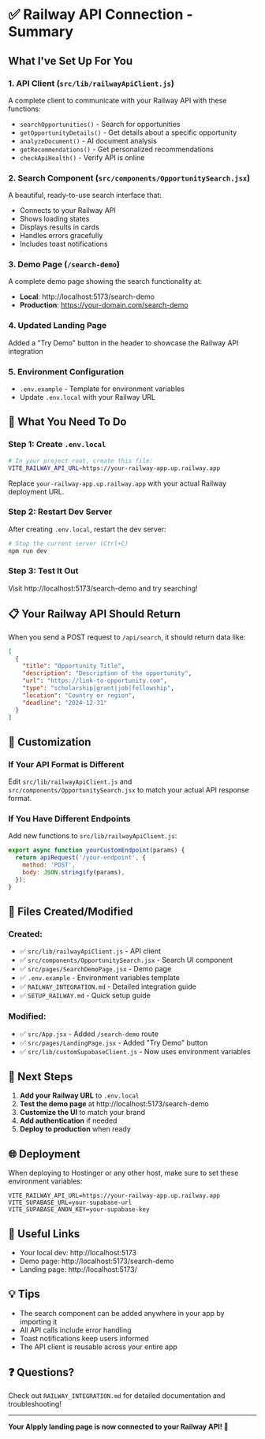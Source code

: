 # ✅ Railway API Connection - Summary

## What I've Set Up For You

### 1. **API Client** (`src/lib/railwayApiClient.js`)
A complete client to communicate with your Railway API with these functions:
- `searchOpportunities()` - Search for opportunities
- `getOpportunityDetails()` - Get details about a specific opportunity
- `analyzeDocument()` - AI document analysis
- `getRecommendations()` - Get personalized recommendations
- `checkApiHealth()` - Verify API is online

### 2. **Search Component** (`src/components/OpportunitySearch.jsx`)
A beautiful, ready-to-use search interface that:
- Connects to your Railway API
- Shows loading states
- Displays results in cards
- Handles errors gracefully
- Includes toast notifications

### 3. **Demo Page** (`/search-demo`)
A complete demo page showing the search functionality at:
- **Local**: http://localhost:5173/search-demo
- **Production**: https://your-domain.com/search-demo

### 4. **Updated Landing Page**
Added a "Try Demo" button in the header to showcase the Railway API integration

### 5. **Environment Configuration**
- `.env.example` - Template for environment variables
- Update `.env.local` with your Railway URL

## 🚀 What You Need To Do

### Step 1: Create `.env.local`
```bash
# In your project root, create this file:
VITE_RAILWAY_API_URL=https://your-railway-app.up.railway.app
```

Replace `your-railway-app.up.railway.app` with your actual Railway deployment URL.

### Step 2: Restart Dev Server
After creating `.env.local`, restart the dev server:
```bash
# Stop the current server (Ctrl+C)
npm run dev
```

### Step 3: Test It Out
Visit http://localhost:5173/search-demo and try searching!

## 📋 Your Railway API Should Return

When you send a POST request to `/api/search`, it should return data like:

```json
[
  {
    "title": "Opportunity Title",
    "description": "Description of the opportunity",
    "url": "https://link-to-opportunity.com",
    "type": "scholarship|grant|job|fellowship",
    "location": "Country or region",
    "deadline": "2024-12-31"
  }
]
```

## 🔧 Customization

### If Your API Format is Different

Edit `src/lib/railwayApiClient.js` and `src/components/OpportunitySearch.jsx` to match your actual API response format.

### If You Have Different Endpoints

Add new functions to `src/lib/railwayApiClient.js`:

```javascript
export async function yourCustomEndpoint(params) {
  return apiRequest('/your-endpoint', {
    method: 'POST',
    body: JSON.stringify(params),
  });
}
```

## 📁 Files Created/Modified

### Created:
- ✅ `src/lib/railwayApiClient.js` - API client
- ✅ `src/components/OpportunitySearch.jsx` - Search UI component
- ✅ `src/pages/SearchDemoPage.jsx` - Demo page
- ✅ `.env.example` - Environment variables template
- ✅ `RAILWAY_INTEGRATION.md` - Detailed integration guide
- ✅ `SETUP_RAILWAY.md` - Quick setup guide

### Modified:
- ✅ `src/App.jsx` - Added `/search-demo` route
- ✅ `src/pages/LandingPage.jsx` - Added "Try Demo" button
- ✅ `src/lib/customSupabaseClient.js` - Now uses environment variables

## 🎯 Next Steps

1. **Add your Railway URL** to `.env.local`
2. **Test the demo page** at http://localhost:5173/search-demo
3. **Customize the UI** to match your brand
4. **Add authentication** if needed
5. **Deploy to production** when ready

## 🌐 Deployment

When deploying to Hostinger or any other host, make sure to set these environment variables:

```
VITE_RAILWAY_API_URL=https://your-railway-app.up.railway.app
VITE_SUPABASE_URL=your-supabase-url
VITE_SUPABASE_ANON_KEY=your-supabase-key
```

## 🔗 Useful Links

- Your local dev: http://localhost:5173
- Demo page: http://localhost:5173/search-demo
- Landing page: http://localhost:5173/

## 💡 Tips

- The search component can be added anywhere in your app by importing it
- All API calls include error handling
- Toast notifications keep users informed
- The API client is reusable across your entire app

## ❓ Questions?

Check out `RAILWAY_INTEGRATION.md` for detailed documentation and troubleshooting!

---

**Your AIpply landing page is now connected to your Railway API! 🎉**

